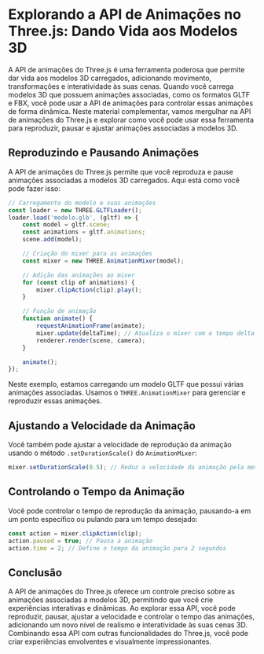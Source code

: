 # Explorando a API de Animações no Three.js: Dando Vida aos Modelos 3D

A API de animações do Three.js é uma ferramenta poderosa que permite dar vida aos modelos 3D carregados, adicionando movimento, transformações e interatividade às suas cenas. Quando você carrega modelos 3D que possuem animações associadas, como os formatos GLTF e FBX, você pode usar a API de animações para controlar essas animações de forma dinâmica. Neste material complementar, vamos mergulhar na API de animações do Three.js e explorar como você pode usar essa ferramenta para reproduzir, pausar e ajustar animações associadas a modelos 3D.

## Reproduzindo e Pausando Animações

A API de animações do Three.js permite que você reproduza e pause animações associadas a modelos 3D carregados. Aqui está como você pode fazer isso:

```javascript
// Carregamento do modelo e suas animações
const loader = new THREE.GLTFLoader();
loader.load('modelo.glb', (gltf) => {
    const model = gltf.scene;
    const animations = gltf.animations;
    scene.add(model);

    // Criação do mixer para as animações
    const mixer = new THREE.AnimationMixer(model);

    // Adição das animações ao mixer
    for (const clip of animations) {
        mixer.clipAction(clip).play();
    }

    // Função de animação
    function animate() {
        requestAnimationFrame(animate);
        mixer.update(deltaTime); // Atualiza o mixer com o tempo delta
        renderer.render(scene, camera);
    }

    animate();
});
```

Neste exemplo, estamos carregando um modelo GLTF que possui várias animações associadas. Usamos o `THREE.AnimationMixer` para gerenciar e reproduzir essas animações.

## Ajustando a Velocidade da Animação

Você também pode ajustar a velocidade de reprodução da animação usando o método `.setDurationScale()` do `AnimationMixer`:

```javascript
mixer.setDurationScale(0.5); // Reduz a velocidade da animação pela metade
```

## Controlando o Tempo da Animação

Você pode controlar o tempo de reprodução da animação, pausando-a em um ponto específico ou pulando para um tempo desejado:

```javascript
const action = mixer.clipAction(clip);
action.paused = true; // Pausa a animação
action.time = 2; // Define o tempo da animação para 2 segundos
```

## Conclusão

A API de animações do Three.js oferece um controle preciso sobre as animações associadas a modelos 3D, permitindo que você crie experiências interativas e dinâmicas. Ao explorar essa API, você pode reproduzir, pausar, ajustar a velocidade e controlar o tempo das animações, adicionando um novo nível de realismo e interatividade às suas cenas 3D. Combinando essa API com outras funcionalidades do Three.js, você pode criar experiências envolventes e visualmente impressionantes.